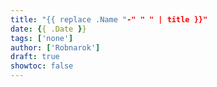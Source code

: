 ```yaml
---
title: "{{ replace .Name "-" " " | title }}"
date: {{ .Date }}
tags: ['none']
author: ['Robnarok']
draft: true
showtoc: false
---
```


